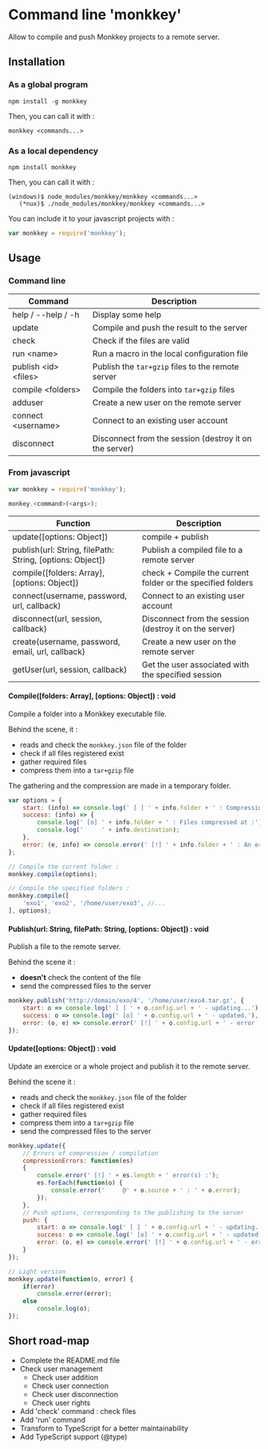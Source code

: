 # Command line 'monkkey'

Allow to compile and push Monkkey projects to a remote server.

## Installation

### As a global program

`npm install -g monkkey`

Then, you can call it with :

`monkkey <commands...>`

### As a local dependency

`npm install monkkey`

Then, you can call it with :

```
(windows)$ node_modules/monkkey/monkkey <commands...>
   (*nux)$ ./node_modules/monkkey/monkkey <commands...>
```

You can include it to your javascript projects with :

```javascript
var monkkey = require('monkkey');
```

## Usage

### Command line

Command | Description
------------ | -------------
help / --help / -h | Display some help
update | Compile and push the result to the server
check | Check if the files are valid
run \<name> | Run a macro in the local configuration file
publish \<id> \<files> | Publish the `tar+gzip` files to the remote server
compile \<folders> | Compile the folders into `tar+gzip` files
adduser | Create a new user on the remote server
connect \<username> | Connect to an existing user account
disconnect | Disconnect from the session (destroy it on the server)

### From javascript

```javascript
var monkkey = require('monkkey');

monkey.<command>(<args>);
```

Function | Description
------------ | -------------
update([options: Object]) | compile + publish
publish(url: String, filePath: String, [options: Object]) | Publish a compiled file to a remote server
compile([folders: Array], [options: Object]) | check + Compile the current folder or the specified folders
connect(username, password, url, callback) | Connect to an existing user account
disconnect(url, session, callback) | Disconnect from the session (destroy it on the server)
create(username, password, email, url, callback) | Create a new user on the remote server
getUser(url, session, callback) | Get the user associated with the specified session

#### Compile([folders: Array], [options: Object]) : void

Compile a folder into a Monkkey executable file.

Behind the scene, it :
* reads and check the `monkkey.json` file of the folder
* check if all files registered exist
* gather required files
* compress them into a `tar+gzip` file

The gathering and the compression are made in a temporary folder.

```javascript
var options = {
    start: (info) => console.log(' [ ] ' + info.folder + ' : Compressing...'),
    success: (info) => {
        console.log(' [o] ' + info.folder + ' : Files compressed at :');
        console.log('     ' + info.destination);
    },
    error: (e, info) => console.error(' [!] ' + info.folder + ' : An error occured : ' + e)
};

// Compile the current folder :
monkkey.compile(options);

// Compile the specified folders :
monkkey.compile([
    'exo1', 'exo2', '/home/user/exo3', //...
], options);
```


#### Publish(url: String, filePath: String, [options: Object]) : void

Publish a file to the remote server.

Behind the scene it :
* **doesn't** check the content of the file
* send the compressed files to the server

```javascript
monkkey.publish('http://domain/exo/4', '/home/user/exo4.tar.gz', {
    start: o => console.log(' [ ] ' + o.config.url + ' - updating...'),
    success: o => console.log(' [o] ' + o.config.url + ' - updated.'),
    error: (o, e) => console.error(' [!] ' + o.config.url + ' - error : ' + e),
});
```


#### Update([options: Object]) : void

Update an exercice or a whole project and publish it to the remote server.

Behind the scene it :
* reads and check the `monkkey.json` file of the folder
* check if all files registered exist
* gather required files
* compress them into a `tar+gzip` file
* send the compressed files to the server

```javascript
monkkey.update({
    // Errors of compression / compilation
    compressionErrors: function(es)
    {
        console.error(' [!] ' + es.length + ' error(s) :');
        es.forEach(function(o) {
            console.error('     @' + o.source + ' : ' + o.error);
        });
    },
    // Push options, corresponding to the publishing to the server
    push: {
        start: o => console.log(' [ ] ' + o.config.url + ' - updating...'),
        success: o => console.log(' [o] ' + o.config.url + ' - updated.'),
        error: (o, e) => console.error(' [!] ' + o.config.url + ' - error : ' + e),
    }
});

// Light version
monkkey.update(function(o, error) {
    if(error)
        console.error(error);
    else
        console.log(o);
});
```

## Short road-map

* Complete the README.md file
* Check user management
  * Check user addition
  * Check user connection
  * Check user disconnection
  * Check user rights
* Add 'check' command : check files
* Add 'run' command
* Transform to TypeScript for a better maintainability
* Add TypeScript support (@type)

